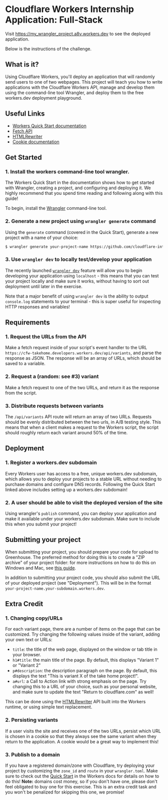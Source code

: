 # Cloudflare Workers Internship Application: Full-Stack

Visit https://my_wrangler_project.a8v.workers.dev to see the deployed application.

Below is the instructions of the challenge.

## What is it?

Using Cloudflare Workers, you'll deploy an application that will randomly send users to one of two webpages. This project will teach you how to write applications with the Cloudflare Workers API, manage and develop them using the command-line tool Wrangler, and deploy them to the free workers.dev deployment playground.

## Useful Links

- [Workers Quick Start documentation](https://developers.cloudflare.com/workers/quickstart/)
- [Fetch API](https://developer.mozilla.org/en-US/docs/Web/API/Fetch_API)
- [HTMLRewriter](https://developers.cloudflare.com/workers/reference/apis/html-rewriter/)
- [Cookie documentation](https://developer.mozilla.org/en-US/docs/Web/HTTP/Cookies)

## Get Started

### 1. Install the workers command-line tool wrangler.

The Workers Quick Start in the documentation shows how to get started with Wrangler, creating a project, and configuring and deploying it. We highly recommend that you spend time reading and following along with this guide!

To begin, install the [Wrangler](https://github.com/cloudflare/wrangler) command-line tool.

### 2. Generate a new project using `wrangler generate` command

Using the `generate` command (covered in the Quick Start), generate a new project with a name of your choice:

```sh
$ wrangler generate your-project-name https://github.com/cloudflare-internship-2020/internship-application-fullstack
```

### 3. Use `wrangler dev` to locally test/develop your application

The recently launched [`wrangler dev`](https://github.com/cloudflare/wrangler#-dev) feature will allow you to begin developing your application using `localhost` - this means that you can test your project locally and make sure it works, without having to sort out deployment until later in the exercise.

Note that a major benefit of using `wrangler dev` is the ability to output `console.log` statements to your terminal - this is super useful for inspecting HTTP responses and variables!

## Requirements

### 1. Request the URLs from the API

Make a fetch request inside of your script's event handler to the URL `https://cfw-takehome.developers.workers.dev/api/variants`, and parse the response as JSON. The response will be an array of URLs, which should be saved to a variable.

### 2. Request a (random: see #3) variant

Make a fetch request to one of the two URLs, and return it as the response from the script.

### 3. Distribute requests between variants

The `/api/variants` API route will return an array of two URLs. Requests should be evenly distributed between the two urls, in A/B testing style. This means that when a client makes a request to the Workers script, the script should roughly return each variant around 50% of the time.

## Deployment

### 1. Register a workers.dev subdomain

Every Workers user has access to a free, unique workers.dev subdomain, which allows you to deploy your projects to a stable URL without needing to purchase domains and configure DNS records. Following the Quick Start linked above includes setting up a workers.dev subdomain!

### 2. A user should be able to visit the deployed version of the site

Using wrangler's `publish` command, you can deploy your application and make it available under your workers.dev subdomain. Make sure to include this when you submit your project!

## Submitting your project

When submitting your project, you should prepare your code for upload to Greenhouse. The preferred method for doing this is to create a "ZIP archive" of your project folder: for more instructions on how to do this on Windows and Mac, see [this guide](https://www.sweetwater.com/sweetcare/articles/how-to-zip-and-unzip-files/).

In addition to submitting your project code, you should also submit the URL of your deployed project (see "Deployment"). This will be in the format `your-project-name.your-subdomain.workers.dev`.

## Extra Credit

### 1. Changing copy/URLs

For each variant page, there are a number of items on the page that can be customized. Try changing the following values inside of the variant, adding your own text or URLs:

- `title`: the title of the web page, displayed on the window or tab title in your browser.
- `h1#title`: the main title of the page. By default, this displays "Variant 1" or "Variant 2"
- `p#description`: the description paragraph on the page. By default, this displays the text "This is variant X of the take home project!".
- `a#url`: a Call to Action link with strong emphasis on the page. Try changing this to a URL of your choice, such as your personal website, and make sure to update the text "Return to cloudflare.com" as well!

This can be done using the [HTMLRewriter](https://developers.cloudflare.com/workers/reference/apis/html-rewriter/) API built into the Workers runtime, or using simple text replacement.

### 2. Persisting variants

If a user visits the site and receives one of the two URLs, persist which URL is chosen in a cookie so that they always see the same variant when they return to the application. A cookie would be a great way to implement this!

### 3. Publish to a domain

If you have a registered domain/zone with Cloudflare, try deploying your project by customizing the `zone_id` and `route` in your `wrangler.toml`. Make sure to check out the [Quick Start](https://developers.cloudflare.com/workers/quickstart) in the Workers docs for details on how to do this! **Note:** domains cost money, so if you don't have one, please don't feel obligated to buy one for this exercise. This is an extra credit task and you won't be penalized for skipping this one, we promise!
